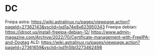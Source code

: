 # DC
Freipa astra: https://wiki.astralinux.ru/pages/viewpage.action?pageId=27362143&ysclid=lxd1a74e8x623950343
Freeipa debian: https://idroot.us/install-freeipa-debian-12/ https://www.admin-magazine.com/Archive/2022/70/Certificate-management-with-FreeIPA-and-Dogtag
ALD: https://wiki.astralinux.ru/pages/viewpage.action?pageId=27361659&ysclid=lxd1h5lbl3273462498
